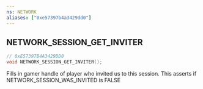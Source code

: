 ```yaml
---
ns: NETWORK
aliases: ["0xe57397b4a3429dd0"]
---
```

## NETWORK_SESSION_GET_INVITER

```c
// 0xE57397B4A3429DD0
void NETWORK_SESSION_GET_INVITER();
```

Fills in gamer handle of player who invited us to this session. This asserts if NETWORK_SESSION_WAS_INVITED is FALSE

